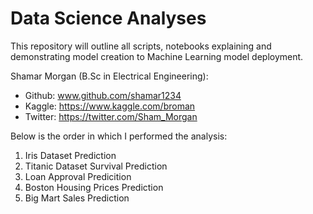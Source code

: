 # Data Science Analyses
This repository will outline all scripts, notebooks explaining and demonstrating model creation to Machine Learning model deployment.

Shamar Morgan
(B.Sc in Electrical Engineering):
- Github: www.github.com/shamar1234
- Kaggle: https://www.kaggle.com/broman
- Twitter: https://twitter.com/Sham_Morgan

Below is the order in which I performed the analysis:
1. Iris Dataset Prediction  
2. Titanic Dataset Survival Prediction
3. Loan Approval Predicition
4. Boston Housing Prices Prediction
5. Big Mart Sales Prediction 
